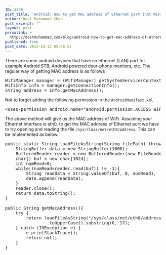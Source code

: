 ```yaml
---
ID: 3399
post_title: 'Android: How to get MAC address of Ethernet port (not WiFi)'
author: Dost Muhammad Shah
post_excerpt: ""
layout: post
permalink: >
  http://dostmuhammad.com/blog/android-how-to-get-mac-address-of-ethernet-port-not-wifi/
published: true
post_date: 2015-10-13 05:46:52
---
```

There are some android devices that have an ethernet (LAN) port for example Android STB, Android powered door-phone monitors, etc. The regular way of getting MAC address is as follows
<pre>WifiManager manager = (WifiManager) getSystemService(Context.WIFI_SERVICE);
WifiInfo info = manager.getConnectionInfo();
String address = info.getMacAddress();
</pre>
Not to forget adding the following permission in the <code>AndroidManifest.xml </code>

<pre>&lt;uses-permission android:name="android.permission.ACCESS_WIFI_STATE"/&gt;</pre>
The above method will give us the MAC address of WiFi. Assuming your Ethernet interface is eth0, to get the MAC address of Ethernet port we have to try opening and reading the file <code>/sys/class/net/eth0/address</code>. This can be Implemented as below.
<pre>public static String loadFileAsString(String filePath) throws java.io.IOException{
    StringBuffer data = new StringBuffer(1000);
    BufferedReader reader = new BufferedReader(new FileReader(filePath));
    char[] buf = new char[1024];
    int numRead=0;
    while((numRead=reader.read(buf)) != -1){
        String readData = String.valueOf(buf, 0, numRead);
        data.append(readData);
    }
    reader.close();
    return data.toString();
}

public String getMacAddress(){
    try {
        return loadFileAsString("/sys/class/net/eth0/address")
                .toUpperCase().substring(0, 17);
    } catch (IOException e) {
        e.printStackTrace();
        return null;
    }
}</pre>